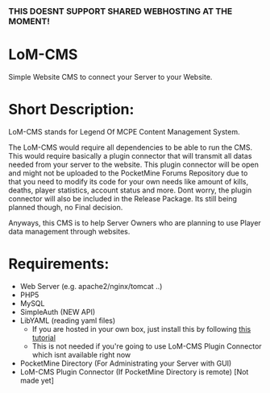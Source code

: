 ### THIS DOESNT SUPPORT SHARED WEBHOSTING AT THE MOMENT!

LoM-CMS
=========

Simple Website CMS to connect your Server to your Website.

Short Description:
==================
LoM-CMS stands for Legend Of MCPE Content Management System.

The LoM-CMS would require all dependencies to be able to run the CMS. This would require basically a plugin connector that will transmit all datas needed from your server to the website. This plugin connector will be open and might not be uploaded to the PocketMine Forums Repository due to that you need to modify its code for your own needs like amount of kills, deaths, player statistics, account status and more. Dont worry, the plugin connector will also be included in the Release Package. Its still being planned though, no Final decision.

Anyways, this CMS is to help Server Owners who are planning to use Player data management through websites.

# Requirements:
- Web Server (e.g. apache2/nginx/tomcat ..)
- PHP5
- MySQL
- SimpleAuth (NEW API)
- LibYAML (reading yaml files)
  - If you are hosted in your own box, just install this by following [this tutorial](https://github.com/LegendOfMCPE/LoM-CMS/wiki/How-to-Install-LibYAML)
  - This is not needed if you're going to use LoM-CMS Plugin Connector which isnt available right now
- PocketMine Directory (For Administrating your Server with GUI)
- LoM-CMS Plugin Connector (If PocketMine Directory is remote) [Not made yet]
